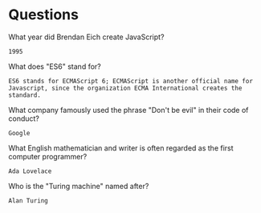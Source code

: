 # Questions

What year did Brendan Eich create JavaScript?

```
1995
```

What does "ES6" stand for?

```
ES6 stands for ECMAScript 6; ECMAScript is another official name for Javascript, since the organization ECMA International creates the standard.
```

What company famously used the phrase "Don't be evil" in their code of conduct?

```
Google
```

What English mathematician and writer is often regarded as the first computer programmer?

```
Ada Lovelace

```

Who is the "Turing machine" named after?

```
Alan Turing

```
